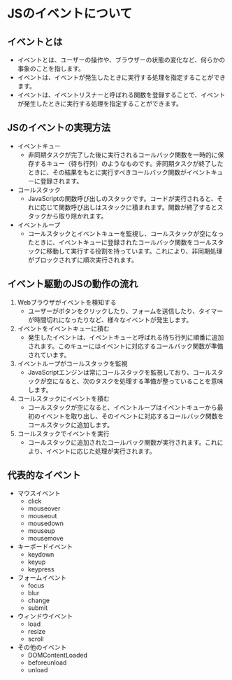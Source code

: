 # JSのイベントについて

## イベントとは
- イベントとは、ユーザーの操作や、ブラウザーの状態の変化など、何らかの事象のことを指します。
- イベントは、イベントが発生したときに実行する処理を指定することができます。
- イベントは、イベントリスナーと呼ばれる関数を登録することで、イベントが発生したときに実行する処理を指定することができます。

## JSのイベントの実現方法
- イベントキュー
    - 非同期タスクが完了した後に実行されるコールバック関数を一時的に保存するキュー（待ち行列）のようなものです。非同期タスクが終了したときに、その結果をもとに実行すべきコールバック関数がイベントキューに登録されます。
- コールスタック
    - JavaScriptの関数呼び出しのスタックです。コードが実行されると、それに応じて関数呼び出しはスタックに積まれます。関数が終了するとスタックから取り除かれます。
- イベントループ
    - コールスタックとイベントキューを監視し、コールスタックが空になったときに、イベントキューに登録されたコールバック関数をコールスタックに移動して実行する役割を持っています。これにより、非同期処理がブロックされずに順次実行されます。

## イベント駆動のJSの動作の流れ
1. Webブラウザがイベントを検知する
    - ユーザーがボタンをクリックしたり、フォームを送信したり、タイマーが時間切れになったりなど、様々なイベントが発生します。
1. イベントをイベントキューに積む
    - 発生したイベントは、イベントキューと呼ばれる待ち行列に順番に追加されます。このキューにはイベントに対応するコールバック関数が準備されています。
1. イベントループがコールスタックを監視
    - JavaScriptエンジンは常にコールスタックを監視しており、コールスタックが空になると、次のタスクを処理する準備が整っていることを意味します。
1. コールスタックにイベントを積む
    - コールスタックが空になると、イベントループはイベントキューから最初のイベントを取り出し、そのイベントに対応するコールバック関数をコールスタックに追加します。
1. コールスタックでイベントを実行
    - コールスタックに追加されたコールバック関数が実行されます。これにより、イベントに応じた処理が実行されます。

## 代表的なイベント
- マウスイベント
    - click
    - mouseover
    - mouseout
    - mousedown
    - mouseup
    - mousemove
- キーボードイベント
    - keydown
    - keyup
    - keypress
- フォームイベント
    - focus
    - blur
    - change
    - submit
- ウィンドウイベント
    - load
    - resize
    - scroll
- その他のイベント
    - DOMContentLoaded
    - beforeunload
    - unload